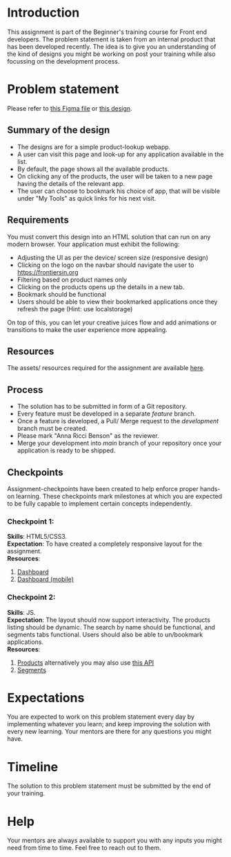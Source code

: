 # Introduction
This assignment is part of the Beginner's training course for Front end developers. The problem statement is taken from an internal product that has been developed recently. The idea is to give you an understanding of the kind of designs you might be working on post your training while also focussing on the development process.

# Problem statement
Please refer to [this Figma file](https://www.figma.com/file/Q6aTpSbBvnMskduSudcII2/Backoffice-navigation?node-id=272-38510&t=hmQGYRriqrAXVseY-0) or [this design](/beginners/resources/designs/dashboard.png).

## Summary of the design
- The designs are for a simple product-lookup webapp.
- A user can visit this page and look-up for any application available in the list.
- By default, the page shows all the available products.
- On clicking any of the products, the user will be taken to a new page having the details of the relevant app.
- The user can choose to bookmark his choice of app, that will be visible under "My Tools" as quick links for his next visit.

## Requirements
You must convert this design into an HTML solution that can run on any modern browser. Your application must exhibit the following:
- Adjusting the UI as per the device/ screen size (responsive design)
- Clicking on the logo on the navbar should navigate the user to https://frontiersin.org
- Filtering based on product names only
- Clicking on the products opens up the details in a new tab.
- Bookmark should be functional 
- Users should be able to view their bookmarked applications once they refresh the page (Hint: use localstorage)

On top of this, you can let your creative juices flow and add animations or transitions to make the user experience more appealing.

## Resources
The assets/ resources required for the assignment are available [here](/beginners/resources/).

## Process
- The solution has to be submitted in form of a Git repository.
- Every feature must be developed in a separate _feature_ branch.
- Once a feature is developed, a Pull/ Merge request to the _development_ branch must be created.
- Please mark "Anna Ricci Benson" as the reviewer.
- Merge your development into _main_ branch of your repository once your application is ready to be shipped.

## Checkpoints
Assignment-checkpoints have been created to help enforce proper hands-on learning. These checkpoints mark milestones at which you are expected to be fully capable to implement certain concepts independently.
### Checkpoint 1:
**Skills**: HTML5/CSS3.  
**Expectation**: To have created a completely responsive layout for the assignment.  
**Resources**:
1. [Dashboard](/beginners/resources/designs/dashboard.png)
2. [Dashboard (mobile)](/beginners/resources/designs/dashboard-mobile.png)

### Checkpoint 2:
**Skills**: JS.  
**Expectation**: The layout should now support interactivity. The products listing should be dynamic. The search by name should be functional, and segments tabs functional. Users should also be able to un/bookmark applications.  
**Resources**:
1. [Products](/beginners/resources/data/products.json) alternatively you may also use [this API](https://mocki.io/v1/6f46c778-2ec4-4690-9dcb-de755e0298e7)
2. [Segments](/beginners/resources/data/segments.json)


# Expectations
You are expected to work on this problem statement every day by implementing whatever you learn; and keep improving the solution with every new learning. Your mentors are there for any questions you might have.

# Timeline
The solution to this problem statement must be submitted by the end of your training.

# Help
Your mentors are always available to support you with any inputs you might need from time to time. Feel free to reach out to them.